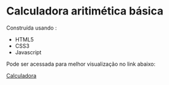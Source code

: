 # Calculadora aritimética básica

Construída usando :
<ul>
  <li>HTML5</li>
  <li>CSS3</li>
  <li>Javascript</li>
</ul>

Pode ser acessada para melhor visualização no link abaixo:

[Calculadora](target="_blank"https://taveiracoder.github.io/calculadora-html-css-js/)
